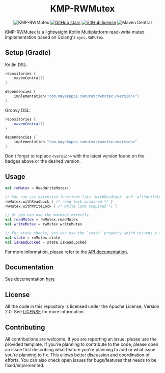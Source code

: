 <br />

<!--suppress HtmlDeprecatedAttribute -->
<h1 align="center" style="margin-top: 0;">KMP-RWMutex</h1>

<!--suppress HtmlDeprecatedAttribute -->
<div align="center">

![KMP-RWMutex](https://img.shields.io/badge/RWMutex-blue?logo=kotlin)
[![GitHub stars](https://img.shields.io/github/stars/MayakaApps/KMP-RWMutex)](https://github.com/MayakaApps/KMP-RWMutex/stargazers)
[![GitHub license](https://img.shields.io/github/license/MayakaApps/KMP-RWMutex)](https://github.com/MayakaApps/KMP-RWMutex/blob/main/LICENSE)
![Maven Central](https://img.shields.io/maven-central/v/com.mayakapps.rwmutex/rwmutex)

</div>

KMP-RWMutex is a lightweight Kotlin Multiplatform read-write mutex implementation based on Golang's `sync.RWMutex`.

## Setup (Gradle)

Kotlin DSL:

```kotlin
repositories {
    mavenCentral()
}

dependencies {
    implementation("com.mayakapps.rwmutex:rwmutex:<version>")
}
```

Groovy DSL:

```groovy
repositories {
    mavenCentral()
}

dependencies {
    implementation "com.mayakapps.rwmutex:rwmutex:<version>"
}
```

Don't forget to replace `<version>` with the latest version found on the badges above or the desired version.

## Usage

```kotlin
val rwMutex = ReadWriteMutex()

// You can use extension functions like `withReadLock` and `withWriteLock` for simpler usage.
rwMutex.withReadLock { /* read lock acquired */ }
rwMutex.withWriteLock { /* write lock acquired */ }

// Or you can use the mutexes directly.
val readMutex = rwMutex.readMutex
val writeMutex = rwMutex.writeMutex

// For state checks, you can use the `state` property which returns a snapshot of the current state.
val state = rwMutex.state
val isReadLocked = state.isReadLocked
```

For more information, please refer to the [API documentation](https://mayakaapps.github.io/KMP-RWMutex/latest/api/rwmutex/com.mayakapps.rwmutex/-read-write-mutex/index.html).

## Documentation

See documentation [here](https://mayakaapps.github.io/KMP-RWMutex/latest/)

## License

All the code in this repository is licensed under the Apache License, Version 2.0. See [LICENSE](LICENSE) for more
information.

## Contributing

All contributions are welcome. If you are reporting an issue, please use the provided template. If you're planning to
contribute to the code, please open an issue first describing what feature you're planning to add or what issue you're
planning to fix. This allows better discussion and coordination of efforts. You can also check open issues for
bugs/features that needs to be fixed/implemented.
